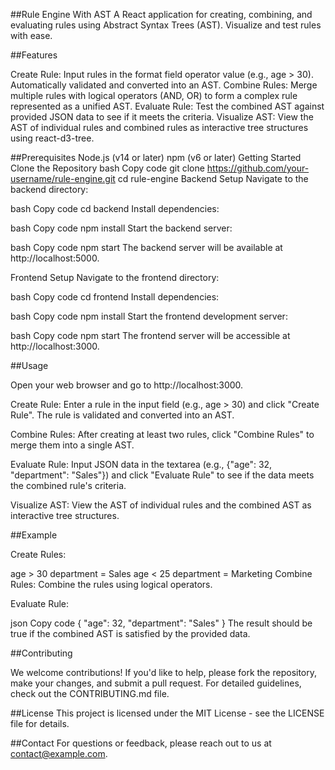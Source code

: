 ##Rule Engine With AST
A React application for creating, combining, and evaluating rules using Abstract Syntax Trees (AST). Visualize and test rules with ease.

##Features

Create Rule: Input rules in the format field operator value (e.g., age > 30). Automatically validated and converted into an AST.
Combine Rules: Merge multiple rules with logical operators (AND, OR) to form a complex rule represented as a unified AST.
Evaluate Rule: Test the combined AST against provided JSON data to see if it meets the criteria.
Visualize AST: View the AST of individual rules and combined rules as interactive tree structures using react-d3-tree.

##Prerequisites
Node.js (v14 or later)
npm (v6 or later)
Getting Started
Clone the Repository
bash
Copy code
git clone https://github.com/your-username/rule-engine.git
cd rule-engine
Backend Setup
Navigate to the backend directory:

bash
Copy code
cd backend
Install dependencies:

bash
Copy code
npm install
Start the backend server:

bash
Copy code
npm start
The backend server will be available at http://localhost:5000.

Frontend Setup
Navigate to the frontend directory:

bash
Copy code
cd frontend
Install dependencies:

bash
Copy code
npm install
Start the frontend development server:

bash
Copy code
npm start
The frontend server will be accessible at http://localhost:3000.

##Usage

Open your web browser and go to http://localhost:3000.

Create Rule: Enter a rule in the input field (e.g., age > 30) and click "Create Rule". The rule is validated and converted into an AST.

Combine Rules: After creating at least two rules, click "Combine Rules" to merge them into a single AST.

Evaluate Rule: Input JSON data in the textarea (e.g., {"age": 32, "department": "Sales"}) and click "Evaluate Rule" to see if the data meets the combined rule's criteria.

Visualize AST: View the AST of individual rules and the combined AST as interactive tree structures.

##Example

Create Rules:

age > 30
department = Sales
age < 25
department = Marketing
Combine Rules: Combine the rules using logical operators.

Evaluate Rule:

json
Copy code
{
  "age": 32,
  "department": "Sales"
}
The result should be true if the combined AST is satisfied by the provided data.

##Contributing

We welcome contributions! If you'd like to help, please fork the repository, make your changes, and submit a pull request. For detailed guidelines, check out the CONTRIBUTING.md file.

##License
This project is licensed under the MIT License - see the LICENSE file for details.

##Contact
For questions or feedback, please reach out to us at contact@example.com.

